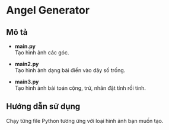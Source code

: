 # Angel Generator

## Mô tả

- **main.py**  
  Tạo hình ảnh các góc.

- **main2.py**  
  Tạo hình ảnh dạng bài điền vào dãy số trống.

- **main3.py**  
  Tạo hình ảnh bài toán cộng, trừ, nhân đặt tính rồi tính.

## Hướng dẫn sử dụng

Chạy từng file Python tương ứng với loại hình ảnh bạn muốn tạo.